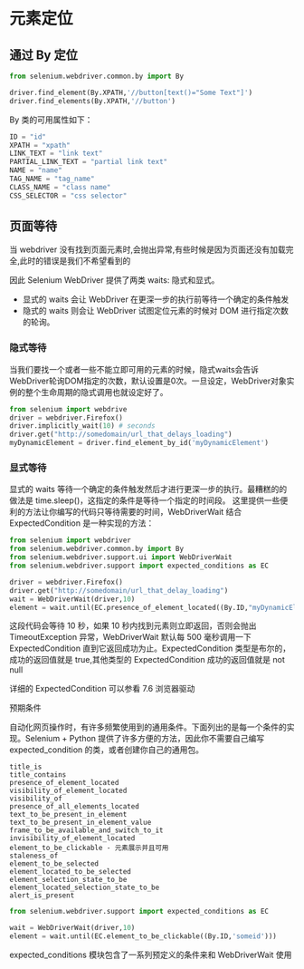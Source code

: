 # 元素定位

## 通过 By 定位

```python
from selenium.webdriver.common.by import By

driver.find_element(By.XPATH,'//button[text()="Some Text"]')
driver.find_elements(By.XPATH,'//button')
```

By 类的可用属性如下：

```python
ID = "id"
XPATH = "xpath"
LINK_TEXT = "link text"
PARTIAL_LINK_TEXT = "partial link text"
NAME = "name"
TAG_NAME = "tag_name"
CLASS_NAME = "class name"
CSS_SELECTOR = "css selector"
```

## 页面等待

当 webdriver 没有找到页面元素时,会抛出异常,有些时候是因为页面还没有加载完全,此时的错误是我们不希望看到的

因此 Selenium WebDriver 提供了两类 waits: 隐式和显式。

- 显式的 waits 会让 WebDriver 在更深一步的执行前等待一个确定的条件触发
- 隐式的 waits 则会让 WebDriver 试图定位元素的时候对 DOM 进行指定次数的轮询。

### 隐式等待

当我们要找一个或者一些不能立即可用的元素的时候，隐式waits会告诉WebDriver轮询DOM指定的次数，默认设置是0次。一旦设定，WebDriver对象实例的整个生命周期的隐式调用也就设定好了。

```python
from selenium import webdrive
driver = webdriver.Firefox()
driver.implicitly_wait(10) # seconds
driver.get("http://somedomain/url_that_delays_loading")
myDynamicElement = driver.find_element_by_id('myDynamicElement')
```

### 显式等待

显式的 waits 等待一个确定的条件触发然后才进行更深一步的执行。最糟糕的的做法是 time.sleep()，这指定的条件是等待一个指定的时间段。 这里提供一些便利的方法让你编写的代码只等待需要的时间，WebDriverWait 结合 ExpectedCondition 是一种实现的方法：

```python
from selenium import webdriver
from selenium.webdriver.common.by import By
from selenium.webdriver.support.ui import WebDriverWait
from selenium.webdriver.support import expected_conditions as EC

driver = webdriver.Firefox()
driver.get("http://somedomain/url_that_delay_loading")
wait = WebDriverWait(driver,10)
element = wait.until(EC.presence_of_element_located((By.ID,"myDynamicElement"))
```

这段代码会等待 10 秒，如果 10 秒内找到元素则立即返回，否则会抛出 TimeoutException 异常，WebDriverWait 默认每 500 毫秒调用一下 ExpectedCondition 直到它返回成功为止。ExpectedCondition 类型是布尔的，成功的返回值就是 true,其他类型的 ExpectedCondition 成功的返回值就是 not null

详细的 ExpectedCondition 可以参看 7.6 浏览器驱动

预期条件

自动化网页操作时，有许多频繁使用到的通用条件。下面列出的是每一个条件的实现。Selenium + Python 提供了许多方便的方法，因此你不需要自己编写 expected_condition 的类，或者创建你自己的通用包。

```
title_is
title_contains
presence_of_element_located
visibility_of_element_located
visibility_of
presence_of_all_elements_located
text_to_be_present_in_element
text_to_be_present_in_element_value
frame_to_be_available_and_switch_to_it
invisibility_of_element_located
element_to_be_clickable - 元素展示并且可用
staleness_of
element_to_be_selected
element_located_to_be_selected
element_selection_state_to_be
element_located_selection_state_to_be
alert_is_present
```

```python
from selenium.webdriver.support import expected_conditions as EC

wait = WebDriverWait(driver,10)
element = wait.until(EC.element_to_be_clickable((By.ID,'someid')))
```

expected_conditions 模块包含了一系列预定义的条件来和 WebDriverWait 使用
